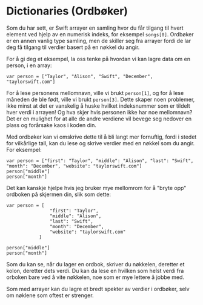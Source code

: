 # Dictionaries (Ordbøker)

Som du har sett, er Swift arrayer en samling hvor du får tilgang til hvert element ved hjelp av en numerisk indeks, for eksempel `songs[0]`. Ordbøker er en annen vanlig type samling, men de skiller seg fra arrayer fordi de lar deg få tilgang til verdier basert på en nøkkel du angir.

For å gi deg et eksempel, la oss tenke på hvordan vi kan lagre data om en person, i en array:

    var person = ["Taylor", "Alison", "Swift", "December", "taylorswift.com"]

For å lese personens mellomnavn, ville vi brukt `person[1]`, og for å lese måneden de ble født, ville vi brukt `person[3]`. Dette skaper noen problemer, ikke minst at det er vanskelig å huske hvilket indeksnummer som er tildelt hver verdi i arrayen! Og hva skjer hvis personen ikke har noe mellomnavn? Det er en mulighet for at alle de andre verdiene vil bevege seg nedover en plass og forårsake kaos i koden din.

Med ordbøker kan vi omskrive dette til å bli langt mer fornuftig, fordi i stedet for vilkårlige tall, kan du lese og skrive verdier med en nøkkel som du angir. For eksempel:

    var person = ["first": "Taylor", "middle": "Alison", "last": "Swift", "month": "December", "website": "taylorswift.com"]
    person["middle"]
    person["month"]

Det kan kanskje hjelpe hvis jeg bruker mye mellomrom for å "bryte opp" ordboken på skjermen din, slik som dette:

    var person = [
                    "first": "Taylor",
                    "middle": "Alison",
                    "last": "Swift",
                    "month": "December",
                    "website": "taylorswift.com"
                ]

    person["middle"]
    person["month"]

Som du kan se, når du lager en ordbok, skriver du nøkkelen, deretter et kolon, deretter dets verdi. Du kan da lese en hvilken som helst verdi fra orboken bare ved å vite nøkkelen, noe som er mye lettere å jobbe med.

Som med arrayer kan du lagre et bredt spekter av verdier i ordbøker, selv om nøklene som oftest er strenger.